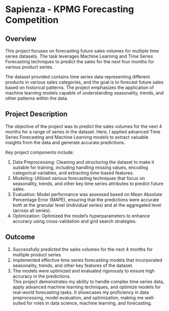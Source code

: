 # Sapienza - KPMG Forecasting Competition
## Overview
This project focuses on forecasting future sales volumes for multiple time series datasets. The task leverages Machine Learning and Time Series Forecasting techniques to predict the sales for the next four months for various product series.
  
The dataset provided contains time series data representing different products in various sales categories, and the goal is to forecast future sales based on historical patterns. The project emphasizes the application of machine learning models capable of understanding seasonality, trends, and other patterns within the data.
  
## Project Description
The objective of the project was to predict the sales volumes for the next 4 months for a range of series in the dataset. Here, I applied advanced Time Series Forecasting and Machine Learning models to extract valuable insights from the data and generate accurate predictions.
  
Key project components include:
  
1) Data Preprocessing: Cleaning and structuring the dataset to make it suitable for training, including handling missing values, encoding categorical variables, and extracting time-based features.  
2) Modeling: Utilized various forecasting techniques that focus on seasonality, trends, and other key time series attributes to predict future sales.  
3) Evaluation: Model performance was assessed based on Mean Absolute Percentage Error (MAPE), ensuring that the predictions were accurate both at the granular level (individual series) and at the aggregated level (across all series).  
4) Optimization: Optimized the model’s hyperparameters to enhance accuracy using cross-validation and grid search strategies.  

## Outcome
1) Successfully predicted the sales volumes for the next 4 months for multiple product series.  
2) Implemented effective time series forecasting models that incorporated seasonality, trends, and other key features of the dataset.  
3) The models were optimized and evaluated rigorously to ensure high accuracy in the predictions.  
This project demonstrates my ability to handle complex time series data, apply advanced machine learning techniques, and optimize models for real-world forecasting tasks. It showcases my proficiency in data preprocessing, model evaluation, and optimization, making me well-suited for roles in data science, machine learning, and forecasting.
